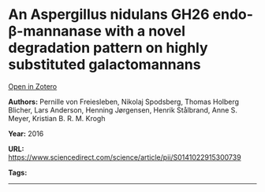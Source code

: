 # An Aspergillus nidulans GH26 endo-β-mannanase with a novel degradation pattern on highly substituted galactomannans
[Open in Zotero](zotero://select/items/@vonFreieslebenEtAl_2016)

**Authors:** Pernille von Freiesleben, Nikolaj Spodsberg, Thomas Holberg Blicher, Lars Anderson, Henning Jørgensen, Henrik Stålbrand, Anne S. Meyer, Kristian B. R. M. Krogh

**Year:** 2016

**URL:** https://www.sciencedirect.com/science/article/pii/S0141022915300739

**Tags:**

---